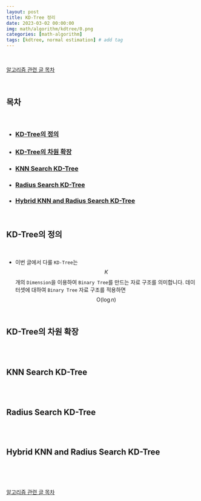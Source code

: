 ```yaml
---
layout: post
title: KD-Tree 정리
date: 2023-03-02 00:00:00
img: math/algorithm/kdtree/0.png
categories: [math-algorithm] 
tags: [kdtree, normal estimation] # add tag
---
```


<br>

[알고리즘 관련 글 목차](https://gaussian37.github.io/math-algorithm-table/)

<br>

## **목차**

<br>

- ### [KD-Tree의 정의](#kd-tree의-정의-1)
- ### [KD-Tree의 차원 확장](#kd-tree의-차원-확장-1)
- ### [KNN Search KD-Tree](#knn-search-kd-tree-1)
- ### [Radius Search KD-Tree](#radius-search-kd-tree-1)
- ### [Hybrid KNN and Radius Search KD-Tree](#hybrid-knn-and-radius-search-kd-tree)

<br>

## **KD-Tree의 정의**

<br>

- 이번 글에서 다룰 `KD-Tree`는 $$ K $$ 개의 `Dimension`을 이용하여 `Binary Tree`를 만드는 자료 구조를 의미합니다. 데이터셋에 대하여 `Binary Tree` 자료 구조를 적용하면 $$ \text{O}(\log{n}) $$ 

<br>

## **KD-Tree의 차원 확장**

<br>

<br>

## **KNN Search KD-Tree**

<br>

<br>

## **Radius Search KD-Tree**

<br>

<br>

## **Hybrid KNN and Radius Search KD-Tree**

<br>

<br>



<br>

[알고리즘 관련 글 목차](https://gaussian37.github.io/math-algorithm-table/)

<br>

